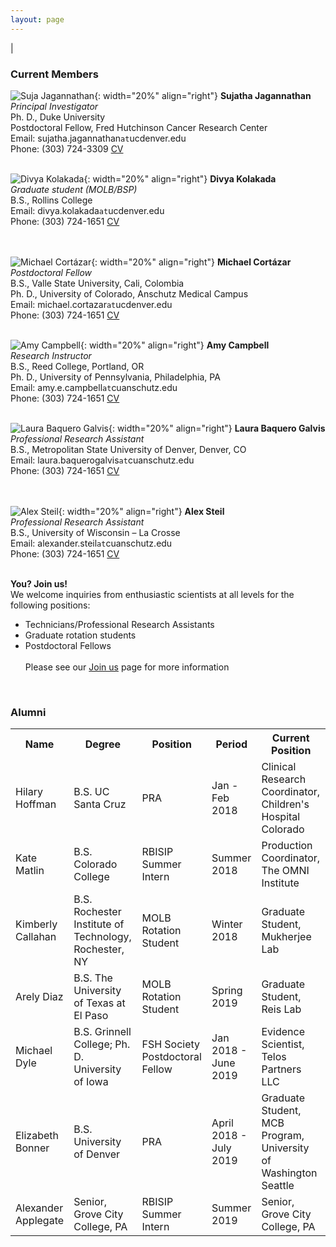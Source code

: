 ```yaml
---
layout: page
---
```

|

### Current Members
      
      
![Suja Jagannathan](/img/SJ_photo_for_flyer.jpg){: width="20%" align="right"}
**Sujatha Jagannathan**  
*Principal Investigator*  
Ph. D., Duke University    
Postdoctoral Fellow, Fred Hutchinson Cancer Research Center  
Email: sujatha.jagannathan`at`ucdenver.edu  
Phone: (303) 724-3309
<a href="/docs/jagannathan-cv.pdf">CV</a>&nbsp;
<a href="http://scholar.google.com/citations?user=AhRVE-MAAAAJ" target="new"><i class="ai ai-google-scholar-square ai-fw"></i></a>&nbsp; 
<a href="http://twitter.com/RNA_biologist" target="new"><i class="fa fa-twitter fa-fw"></i></a>  
<br />

![Divya Kolakada](/img/kolakada.jpg){: width="20%" align="right"}
**Divya Kolakada**  
*Graduate student (MOLB/BSP)*  
B.S., Rollins College   
Email: divya.kolakada`at`ucdenver.edu  
Phone: (303) 724-1651
<a href="/docs/kolakada_resume.pdf">CV</a>&nbsp;  
<br />
<br />

![Michael Cortázar](/img/cortazar.png){: width="20%" align="right"}
**Michael Cortázar**  
*Postdoctoral Fellow*  
B.S., Valle State University, Cali, Colombia  
Ph. D., University of Colorado, Anschutz Medical Campus  
Email: michael.cortazar`at`ucdenver.edu  
Phone: (303) 724-1651
<a href="/docs/cortazar-biosketch.pdf">CV</a>&nbsp;  
<br />

![Amy Campbell](/img/campbell.jpg){: width="20%" align="right"}
**Amy Campbell**  
*Research Instructor*  
B.S., Reed College, Portland, OR  
Ph. D., University of Pennsylvania, Philadelphia, PA  
Email: amy.e.campbell`at`cuanschutz.edu   
Phone: (303) 724-1651
<a href="/docs/campbell-cv.pdf">CV</a>&nbsp;  
<br />

![Laura Baquero Galvis](/img/baquero.jpg){: width="20%" align="right"}
**Laura Baquero Galvis**  
*Professional Research Assistant*  
B.S., Metropolitan State University of Denver, Denver, CO  
Email: laura.baquerogalvis`at`cuanschutz.edu  
Phone: (303) 724-1651
<a href="/docs/baquero-cv.pdf">CV</a>&nbsp;  
<br />
<br />

![Alex Steil](/img/steil.jpg){: width="20%" align="right"}
**Alex Steil**  
*Professional Research Assistant*  
B.S., University of Wisconsin – La Crosse  
Email: alexander.steil`at`cuanschutz.edu  
Phone: (303) 724-1651
<a href="/docs/steil-cv.pdf">CV</a>&nbsp;  
<br />

**You? Join us!**  
We welcome inquiries from enthusiastic scientists at all levels for the following positions:
- Technicians/Professional Research Assistants  
- Graduate rotation students
- Postdoctoral Fellows  
<br>Please see our [Join us](https://jagannathan-lab.github.io/joinus/) page for more information  
<br />

### Alumni

<html>
<body>

<table border="0">
  <tr>
    <th>Name</th>
    <th>Degree</th>
    <th>Position</th>
    <th>Period</th>
    <th>Current Position</th> 
  </tr>
  
  <tr>
    <td>Hilary Hoffman</td>
    <td>B.S. UC Santa Cruz</td>
    <td>PRA</td>
    <td>Jan - Feb 2018</td>
    <td>Clinical Research Coordinator, Children's Hospital Colorado</td>
  </tr>

  <tr>
    <td>Kate Matlin</td>
    <td>B.S. Colorado College</td>
    <td>RBISIP Summer Intern</td>
    <td>Summer 2018</td>
    <td>Production Coordinator, The OMNI Institute</td>
  </tr>


  <tr>
    <td>Kimberly Callahan</td>
    <td>B.S. Rochester Institute of Technology, Rochester, NY </td>
    <td>MOLB Rotation Student</td>
    <td>Winter 2018</td>
    <td>Graduate Student, Mukherjee Lab</td>
  </tr>

  
  <tr>
    <td>Arely Diaz</td>
    <td>B.S. The University of Texas at El Paso</td>
    <td>MOLB Rotation Student</td>
    <td>Spring 2019</td>
    <td>Graduate Student, Reis Lab</td>
  </tr>
  
  <tr>
    <td>Michael Dyle</td>
    <td>B.S. Grinnell College; Ph. D. University of Iowa</td>
    <td>FSH Society Postdoctoral Fellow</td>
    <td>Jan 2018 - June 2019</td>
    <td>Evidence Scientist, Telos Partners LLC</td>
  </tr>
  

  <tr>
    <td>Elizabeth Bonner</td>
    <td>B.S. University of Denver </td>
    <td>PRA</td>
    <td>April 2018 - July 2019</td>
    <td>Graduate Student, MCB Program, University of Washington Seattle </td>
  </tr>
  
  <tr>
    <td>Alexander Applegate</td>
    <td>Senior, Grove City College, PA</td>
    <td>RBISIP Summer Intern</td>
    <td>Summer 2019</td>
    <td>Senior, Grove City College, PA</td>
  </tr>
  
</table>

</body>
</html>
